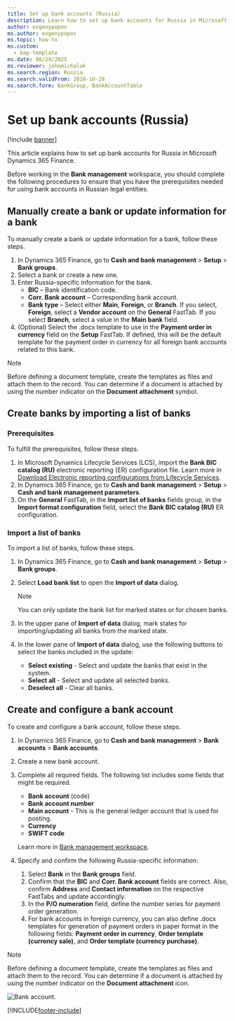 ```yaml
---
title: Set up bank accounts (Russia)
description: Learn how to set up bank accounts for Russia in Microsoft Dynamics 365 Finance.
author: evgenypopov
ms.author: evgenypopov
ms.topic: how-to
ms.custom: 
  - bap-template
ms.date: 08/29/2025
ms.reviewer: johnmichalak
ms.search.region: Russia
ms.search.validFrom: 2018-10-28
ms.search.form: BankGroup, BankAccountTable
---
```


# Set up bank accounts (Russia)

[!include [banner](../../includes/banner.md)]

This article explains how to set up bank accounts for Russia in Microsoft Dynamics 365 Finance.

Before working in the **Bank management** workspace, you should complete the following procedures to ensure that you have the prerequisites needed for using bank accounts in Russian legal entities.

## Manually create a bank or update information for a bank

To manually create a bank or update information for a bank, follow these steps.

1. In Dynamics 365 Finance, go to **Cash and bank management** \> **Setup** \> **Bank groups**.
1. Select a bank or create a new one. 
1. Enter Russia-specific information for the bank.  
   - **BIC** – Bank identification code. 
   - **Corr. Bank account** – Corresponding bank account.
   - **Bank type** – Select either **Main**, **Foreign**, or **Branch**. If you select, **Foreign**, select a **Vendor account** on the **General** FastTab. If you select **Branch**, select a value in the **Main bank** field.
1. (Optional) Select the .docx template to use in the **Payment order in currency** field on the **Setup** FastTab. If defined, this will be the default template for the payment order in currency for all foreign bank accounts related to this bank.

> [!NOTE]
> Before defining a document template, create the templates as files and attach them to the record. You can determine if a document is attached by using the number indicator on the **Document attachment** symbol.

## Create banks by importing a list of banks

### Prerequisites

To fulfill the prerequisites, follow these steps.

1. In Microsoft Dynamics Lifecycle Services (LCS), import the **Bank BIC catalog (RU)** electronic reporting (ER) configuration file. Learn more in [Download Electronic reporting configurations from Lifecycle Services](../../../fin-ops-core/dev-itpro/analytics/download-electronic-reporting-configuration-lcs.md).
1. In Dynamics 365 Finance, go to **Cash and bank management** \> **Setup** \> **Cash and bank management parameters**.
1. On the **General** FastTab, in the **Import list of banks** fields group, in the **Import format configuration** field, select the **Bank BIC catalog (RU)** ER configuration.

### Import a list of banks

To import a list of banks, follow these steps.

1. In Dynamics 365 Finance, go to **Cash and bank management** \> **Setup** \> **Bank groups**.
1. Select **Load bank list** to open the **Import of data** dialog.

    > [!NOTE]
    > You can only update the bank list for marked states or for chosen banks.

1. In the upper pane of **Import of data** dialog, mark states for importing/updating all banks from the marked state.
1. In the lower pane of **Import of data** dialog, use the following buttons to select the banks included in the update:
    - **Select existing** - Select and update the banks that exist in the system.
    - **Select all** - Select and update all selected banks.
    - **Deselect all** - Clear all banks. 

## Create and configure a bank account

To create and configure a bank account, follow these steps.

1. In Dynamics 365 Finance, go to **Cash and bank management** \> **Bank accounts** \> **Bank accounts**.
1. Create a new bank account.
1. Complete all required fields. The following list includes some fields that might be required. 
    - **Bank account** (code)
    - **Bank account number**
    - **Main account** - This is the general ledger account that is used for posting.
    - **Currency**
    - **SWIFT code** 

    Learn more in [Bank management workspace](../../cash-bank-management/bank-management-workspace.md).

1. Specify and confirm the following Russia-specific information: 
    1. Select **Bank** in the **Bank groups** field.
    1. Confirm that the **BIC** and **Corr. Bank account** fields are correct. Also, confirm **Address** and **Contact information** on the respective FastTabs and update accordingly.
    1. In the **P/O numeration** field, define the number series for payment order generation.
    1. For bank accounts in foreign currency, you can also define .docx templates for generation of payment orders in paper format in the following fields: **Payment order in currency**, **Order template (currency sale)**, and **Order template (currency purchase)**. 

> [!NOTE]
> Before defining a document template, create the templates as files and attach them to the record. You can determine if a document is attached by using the number indicator on the **Document attachment** icon.

![Bank account.](../media/rus-bank-account.jpg)


[!INCLUDE[footer-include](../../../includes/footer-banner.md)]
